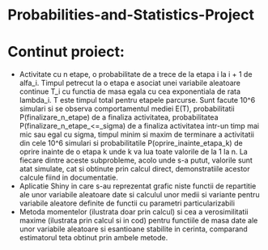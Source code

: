 # Probabilities-and-Statistics-Project

# Continut proiect:

- Activitate cu n etape, o probabilitate de a trece de la etapa i la i + 1 de alfa_i.
Timpul petrecut la o etapa e asociat unei variabile aleatoare continue T_i cu functia de masa
egala cu cea exponentiala de rata lambda_i. T este timpul total pentru etapele parcurse.
Sunt facute 10^6 simulari si se observa comportamentul mediei E(T), probabilitatii P(finalizare_n_etape)
de a finaliza activitatea, probabilitatea P(finalizare_n_etape_<=_sigma) de a finaliza activitatea intr-un
timp mai mic sau egal cu sigma, timpul minim si maxim de terminare a activitatii din cele 10^6 simulari si
probabilitatile P(oprire_inainte_etapa_k) de oprire inainte de o etapa k unde k va lua toate valorile de la 1
la n. La fiecare dintre aceste subprobleme, acolo unde s-a putut, valorile sunt atat simulate, cat si obtinute
prin calcul direct, demonstratiile acestor calcule fiind in documentatie.
- Aplicatie Shiny in care s-au reprezentat grafic niste functii de repartitie ale unor variabile aleatoare date
si calculul unor medii si variante pentru variabile aleatore definite de functii cu parametri particularizabili
- Metoda momentelor (ilustrata doar prin calcul) si cea a verosimilitatii maxime (ilustrata prin calcul si in cod)
pentru functiile de masa date ale unor variabile aleatoare si esantioane stabilite in cerinta, comparand estimatorul
teta obtinut prin ambele metode.
